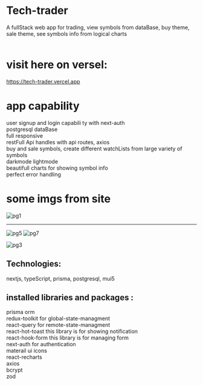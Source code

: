 # Tech-trader
A fullStack web app for trading, view symbols from dataBase, buy theme, sale theme, see symbols info from logical charts<br><br>
# visit here on versel: 
https://tech-trader.vercel.app <br>

# app capability
user signup and login capabili
ty with next-auth<br>
postgresql dataBase<br>
full responsive<br>
restFull Api handles with api routes, axios<br>
buy and sale symbols, create different watchLists from large variety of symbols<br>
darkmode lightmode<br>
beautifull charts for showing symbol info<br>
perfect error handling<br>


# some imgs from site
![pg1](https://github.com/Ashkan2003/tech-trader/assets/125794999/44860f41-25f1-4732-bab1-7623ddeab6c1)<hr>


![pg5](https://github.com/Ashkan2003/tech-trader/assets/125794999/35df57a1-baa1-4d8b-bb66-037317d90960)
![pg7](https://github.com/Ashkan2003/tech-trader/assets/125794999/15826068-446a-4dc7-9874-ef659f13e646)

![pg3](https://github.com/Ashkan2003/tech-trader/assets/125794999/ff5a1d2c-93fd-4604-943b-dd9f442bd99b)


## Technologies:
nextjs, typeScript, prisma, postgresql, mui5


## installed libraries and packages : 
 prisma orm<br />
 redux-toolkit for global-state-managment<br />
 react-query for remote-state-managment<br />
 react-hot-toast this library is for showing notification<br />
 react-hook-form  this library is for managing form<br />
 next-auth for authentication<br>
 materail ui icons<br />
 react-recharts<br />
 axios<br>
 bcrypt<br>
 zod<br>

